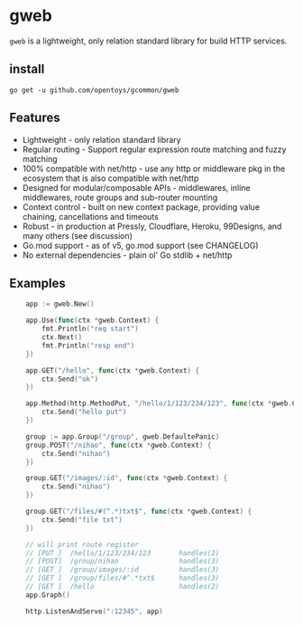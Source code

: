 # gweb
`gweb` is a lightweight, only relation standard library for build HTTP services.

## install 
```
go get -u github.com/opentoys/gcommon/gweb
```

## Features
- Lightweight - only relation standard library
- Regular routing - Support regular expression route matching and fuzzy matching
- 100% compatible with net/http - use any http or middleware pkg in the ecosystem that is also compatible with net/http
- Designed for modular/composable APIs - middlewares, inline middlewares, route groups and sub-router mounting
- Context control - built on new context package, providing value chaining, cancellations and timeouts
- Robust - in production at Pressly, Cloudflare, Heroku, 99Designs, and many others (see discussion)
- Go.mod support - as of v5, go.mod support (see CHANGELOG)
- No external dependencies - plain ol' Go stdlib + net/http

## Examples
```go 
	app := gweb.New()

	app.Use(func(ctx *gweb.Context) {
		fmt.Println("req start")
		ctx.Next()
		fmt.Println("resp end")
	})

	app.GET("/hello", func(ctx *gweb.Context) {
		ctx.Send("ok")
	})

	app.Method(http.MethodPut, "/hello/1/123/234/123", func(ctx *gweb.Context) {
		ctx.Send("hello put")
	})

	group := app.Group("/group", gweb.DefaultePanic)
	group.POST("/nihao", func(ctx *gweb.Context) {
		ctx.Send("nihao")
	})

	group.GET("/images/:id", func(ctx *gweb.Context) {
		ctx.Send("nihao")
	})

	group.GET("/files/#(^.*)txt$", func(ctx *gweb.Context) {
		ctx.Send("file txt")
	})

    // will print route register
    // [PUT ]  /hello/1/123/234/123       handles(2)
    // [POST]  /group/nihao               handles(3)
    // [GET ]  /group/images/:id          handles(3)
    // [GET ]  /group/files/#^.*txt$      handles(3)
    // [GET ]  /hello                     handles(2)
	app.Graph()

	http.ListenAndServe(":12345", app)
```